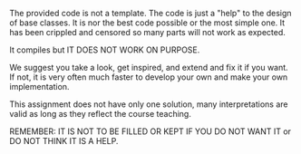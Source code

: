 The provided code is not a template.
The code is just a "help" to the design of base classes.
It is nor the best code possible or the most simple one.
It has been crippled and censored so many parts will not work as expected.

It compiles but IT DOES NOT WORK ON PURPOSE.

We suggest you take a look, get inspired, and extend and fix it if you want.
If not, it is very often much faster to develop your own and make your own implementation.

This assignment does not have only one solution, many interpretations are valid as long as they reflect the course teaching.


REMEMBER: IT IS NOT TO BE FILLED OR KEPT IF YOU DO NOT WANT IT or DO NOT THINK IT IS A HELP.

